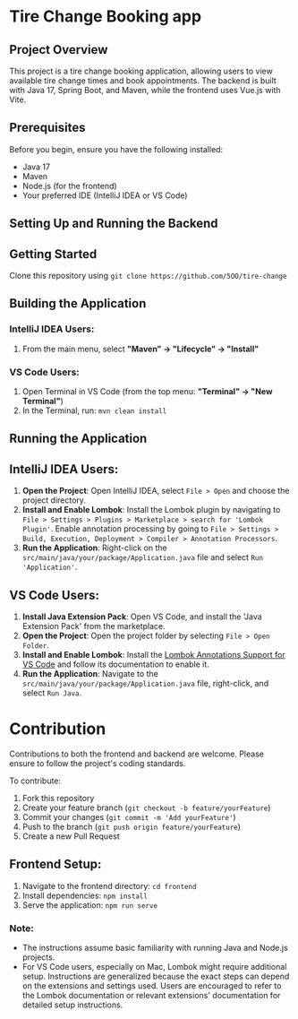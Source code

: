 # Tire Change Booking app

## Project Overview

This project is a tire change booking application, allowing users to view available tire change times and book appointments. The backend is built with Java 17, Spring Boot, and Maven, while the frontend uses Vue.js with Vite.

## Prerequisites

Before you begin, ensure you have the following installed:
- Java 17
- Maven
- Node.js (for the frontend)
- Your preferred IDE (IntelliJ IDEA or VS Code)

## Setting Up and Running the Backend
## Getting Started

Clone this repository using `git clone https://github.com/5OO/tire-change`



## Building the Application

### IntelliJ IDEA Users:
1. From the main menu, select **"Maven" -> "Lifecycle" -> "Install"**

### VS Code Users:
1. Open Terminal in VS Code (from the top menu: **"Terminal" -> "New Terminal"**)
2. In the Terminal, run: `mvn clean install`

## Running the Application

## IntelliJ IDEA Users:
1. **Open the Project**: Open IntelliJ IDEA, select `File > Open` and choose the project directory.
2. **Install and Enable Lombok**: Install the Lombok plugin by navigating to `File > Settings > Plugins > Marketplace > search for 'Lombok Plugin'`. Enable annotation processing by going to `File > Settings > Build, Execution, Deployment > Compiler > Annotation Processors`.
3. **Run the Application**: Right-click on the `src/main/java/your/package/Application.java` file and select `Run 'Application'`.

## VS Code Users:
1. **Install Java Extension Pack**: Open VS Code, and install the 'Java Extension Pack' from the marketplace.
2. **Open the Project**: Open the project folder by selecting `File > Open Folder`.
3. **Install and Enable Lombok**: Install the [Lombok Annotations Support for VS Code](https://marketplace.visualstudio.com/items?itemName=GabrielBB.vscode-lombok) and follow its documentation to enable it.
4. **Run the Application**: Navigate to the `src/main/java/your/package/Application.java` file, right-click, and select `Run Java`.

# Contribution

Contributions to both the frontend and backend are welcome. Please ensure to follow the project's coding standards.

To contribute:
1. Fork this repository
2. Create your feature branch (`git checkout -b feature/yourFeature`)
3. Commit your changes (`git commit -m 'Add yourFeature'`)
4. Push to the branch (`git push origin feature/yourFeature`)
5. Create a new Pull Request

## Frontend Setup:
1. Navigate to the frontend directory: `cd frontend`
2. Install dependencies: `npm install`
3. Serve the application: `npm run serve`

### Note:

- The instructions assume basic familiarity with running Java and Node.js projects.
- For VS Code users, especially on Mac, Lombok might require additional setup. Instructions are generalized because the exact steps can depend on the extensions and settings used. Users are encouraged to refer to the Lombok documentation or relevant extensions' documentation for detailed setup instructions.

